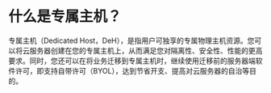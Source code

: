 # 什么是专属主机？<a name="deh_faq_0001"></a>

专属主机（Dedicated Host，DeH），是指用户可独享的专属物理主机资源。您可以将云服务器创建在您的专属主机上，从而满足您对隔离性、安全性、性能的更高要求。同时，您还可以在将业务迁移到专属主机时，继续使用迁移前的服务器端软件许可，即支持自带许可（BYOL），达到节省开支、提高对云服务器的自治等目的。

